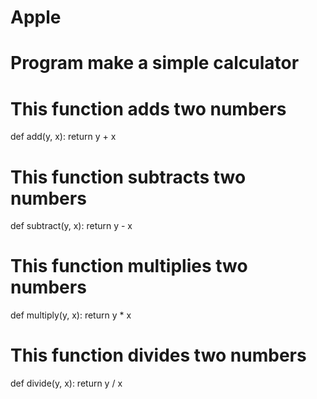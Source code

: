# Apple
# Program make a simple calculator

# This function adds two numbers
def add(y, x):
    return y + x

# This function subtracts two numbers
def subtract(y, x):
    return y - x

# This function multiplies two numbers
def multiply(y, x):
    return y * x

# This function divides two numbers
def divide(y, x):
    return y / x


